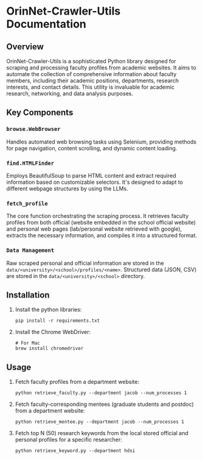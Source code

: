 # OrinNet-Crawler-Utils Documentation

## Overview
OrinNet-Crawler-Utils is a sophisticated Python library designed for scraping and processing faculty profiles from academic websites. It aims to automate the collection of comprehensive information about faculty members, including their academic positions, departments, research interests, and contact details. This utility is invaluable for academic research, networking, and data analysis purposes.

## Key Components

### `browse.WebBrowser`
Handles automated web browsing tasks using Selenium, providing methods for page navigation, content scrolling, and dynamic content loading.

### `find.HTMLFinder`
Employs BeautifulSoup to parse HTML content and extract required information based on customizable selectors. It's designed to adapt to different webpage structures by using the LLMs.

### `fetch_profile`
The core function orchestrating the scraping process. It retrieves faculty profiles from both official (website embedded in the school official website) and personal web pages (lab/personal website retrieved with google), extracts the necessary information, and compiles it into a structured format.

### `Data Management`
Raw scraped personal and official information are stored in the `data/<university>/<school>/profiles/<name>`. Structured data (JSON, CSV) are stored in the `data/<university>/<school>` directory.

## Installation

1. Install the python libraries:
   ```
   pip install -r requirements.txt
   ```
   
2. Install the Chrome WebDriver:
    ```
    # For Mac
    brew install chromedriver
    ```

## Usage

1. Fetch faculty profiles from a department website:
   ```
   python retrieve_faculty.py --department jacob --num_processes 1
   ```
   
2. Fetch faculty-corresponding mentees (graduate students and postdoc) from a department website:
   ```
   python retrieve_mentee.py --department jacob --num_processes 1
   ```
   
3. Fetch top N (50) research keywords from the local stored official and personal profiles for a specific researcher:
   ```
   python retrieve_keyword.py --department hdsi
   ```